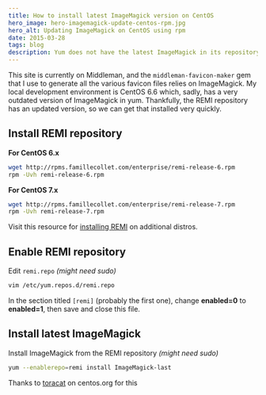 ```yaml
---
title: How to install latest ImageMagick version on CentOS
hero_image: hero-imagemagick-update-centos-rpm.jpg
hero_alt: Updating ImageMagick on CentOS using rpm
date: 2015-03-28
tags: blog
description: Yum does not have the latest ImageMagick in its repository; thankfully, the REMI repository does.
---
```


This site is currently on Middleman, and the `middleman-favicon-maker` gem that I use to generate all the various favicon files relies on ImageMagick. My local development environment is CentOS 6.6 which, sadly, has a very outdated version of ImageMagick in yum. Thankfully, the REMI repository has an updated version, so we can get that installed very quickly.

## Install REMI repository

**For CentOS 6.x**

```bash
wget http://rpms.famillecollet.com/enterprise/remi-release-6.rpm
rpm -Uvh remi-release-6.rpm
```

**For CentOS 7.x**

```bash
wget http://rpms.famillecollet.com/enterprise/remi-release-7.rpm
rpm -Uvh remi-release-7.rpm
```

Visit this resource for [installing REMI](http://www.unixmen.com/install-remi-repository-rhel-centos-scientific-linux-76-x5-x-fedora-201918/) on additional distros.

## Enable REMI repository

Edit `remi.repo` *(might need sudo)*

```bash
vim /etc/yum.repos.d/remi.repo
```

In the section titled `[remi]` (probably the first one), change **enabled=0** to **enabled=1**, then save and close this file.

## Install latest ImageMagick

Install ImageMagick from the REMI repository *(might need sudo)*

```bash
yum --enablerepo=remi install ImageMagick-last
```

Thanks to [toracat](https://www.centos.org/forums/viewtopic.php?t=6490#p30311) on centos.org for this
